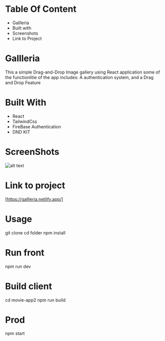 # Table Of Content

- Gallleria
- Built with
- Screenshots
- Link to Project

# Gallleria

This a simple Drag-and-Drop Image gallery using React application
some of the functionlitie of the app includes: A authentication system, and a Drag and Drop Feature

# Built With

- React
- TailwindCss
- FireBase Authentication
- DND KIT

# ScreenShots

![alt text](images.jpg)

# Link to project

[https://gallleria.netlify.app/]

# Usage

git clone
cd folder
npm install

# Run front

npm run dev

# Build client

cd movie-app2
npm run build

# Prod

npm start
